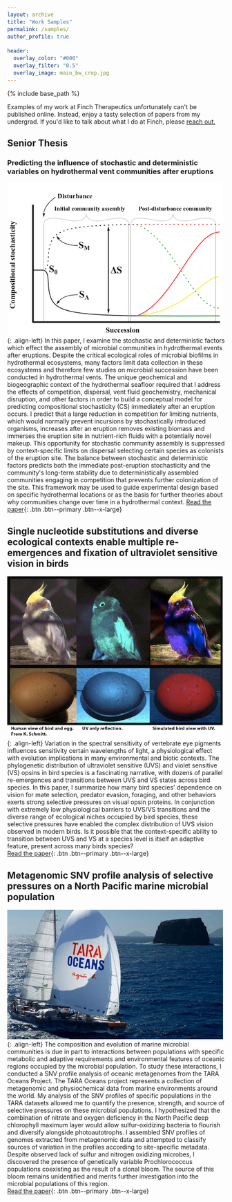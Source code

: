 ```yaml
---
layout: archive
title: "Work Samples"
permalink: /samples/
author_profile: true

header:
  overlay_color: "#000"
  overlay_filter: "0.5"
  overlay_image: main_bw_crop.jpg
---
```

{% include base_path %}

Examples of my work at Finch Therapeutics unfortunately can't be published online. Instead, enjoy a tasty selection of papers from my undergrad. If you'd like to talk about what I do at Finch, please [reach out.](/contact/)

## Senior Thesis 
### Predicting the influence of stochastic and deterministic variables on hydrothermal vent communities after eruptions
![Comps figure](/images/model.png){: .align-left}
In this paper, I examine the stochastic and deterministic factors which effect the assembly of microbial communities in hydrothermal events after eruptions. Despite the critical ecological roles of microbial biofilms in hydrothermal ecosystems, many factors limit data collection in these ecosystems and therefore few studies on microbial succession have been conducted in hydrothermal vents. The unique geochemical and biogeographic context of the hydrothermal seafloor required that I address the effects of competition, dispersal, vent fluid geochemistry, mechanical disruption, and other factors in order to build a conceptual model for predicting compositional stochasticity (CS) immediately after an eruption occurs. I predict that a large reduction in competition for limiting nutrients, which would normally prevent incursions by stochastically introduced organisms, increases after an eruption removes existing biomass and immerses the eruption site in nutrient-rich fluids with a potentially novel makeup. This opportunity for stochastic community assembly is suppressed by context-specific limits on dispersal selecting certain species as colonists of the eruption site. The balance between stochastic and deterministic factors predicts both the immediate post-eruption stochasticity and the community's long-term stability due to deterministically assembled communities engaging in competition that prevents further colonization of the site. This framework may be used to guide experimental design based on specific hydrothermal locations or as the basis for further theories about why communities change over time in a hydrothermal context.
 <span markdown="1">  [Read the paper](/samples/comps/){: .btn .btn--primary .btn--x-large}</span>

## Single nucleotide substitutions and diverse ecological contexts enable multiple re-emergences and fixation of ultraviolet sensitive vision in birds
![Comps figure](/images/bird_uv.jpg){: .align-left} Variation in the spectral sensitivity of vertebrate eye pigments influences sensitivity certain wavelengths of light, a physiological effect with evolution implications in many environmental and biotic contexts. The phylogenetic distribution of ultraviolet sensitive (UVS) and violet sensitive (VS) opsins in bird species is a fascinating narrative, with dozens of parallel re-emergences and transitions between UVS and VS states across bird species. In this paper, I summarize how many bird species' dependence on vision for mate selection, predator evasion, foraging, and other behaviors exerts strong selective pressures on visual opsin proteins. In conjunction with extremely low physiological barriers to UVS/VS transitions and the diverse range of ecological niches occupied by bird species, these selective pressures have enabled the complex distribution of UVS vision observed in modern birds. Is it possible that the context-specific ability to transition between UVS and VS at a species level is itself an adaptive feature, present across many birds species?  
<span markdown="1">  [Read the paper](/samples/bird-uv/){: .btn .btn--primary .btn--x-large}</span>

## Metagenomic SNV profile analysis of selective pressures on a North Pacific marine microbial population
![Comps figure](/images/TARA_Oceans.jpg){: .align-left} The composition and evolution of marine microbial communities is due in part to interactions
between populations with specific metabolic and adaptive requirements and environmental
features of oceanic regions occupied by the microbial population. To study these interactions, I conducted a SNV profile analysis of oceanic metagenomes from the TARA Oceans Project. The TARA Oceans project represents a collection of metagenomic
and physiochemical data from marine environments around the world. My analysis of the SNV
profiles of specific populations in the TARA datasets allowed me to quantify the presence,
strength, and source of selective pressures on these microbial populations. I hypothesized that
the combination of nitrate and oxygen deficiency in the North Pacific deep chlorophyll
maximum layer would allow sulfur-oxidizing bacteria to flourish and diversify alongside
photoautotrophs. I assembled SNV profiles of genomes extracted from metagenomic data and
attempted to classify sources of variation in the profiles according to site-specific metadata.
Despite observed lack of sulfur and nitrogen oxidizing microbes, I discovered the presence of
genetically variable Prochlorococcus populations coexisting as the result of a clonal bloom. The
source of this bloom remains unidentified and merits further investigation into the microbial populations of this region.  
<span markdown="1">  [Read the paper](/samples/TARA-mg-snv/){: .btn .btn--primary .btn--x-large}</span>